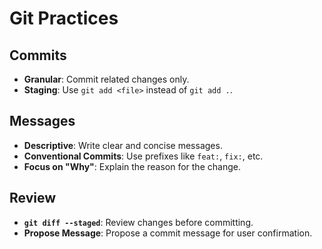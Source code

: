# Git Practices

## Commits

*   **Granular**: Commit related changes only.
*   **Staging**: Use `git add <file>` instead of `git add .`.

## Messages

*   **Descriptive**: Write clear and concise messages.
*   **Conventional Commits**: Use prefixes like `feat:`, `fix:`, etc.
*   **Focus on "Why"**: Explain the reason for the change.

## Review

*   **`git diff --staged`**: Review changes before committing.
*   **Propose Message**: Propose a commit message for user confirmation.
